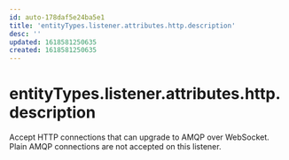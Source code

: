 ```yaml
---
id: auto-178daf5e24ba5e1
title: 'entityTypes.listener.attributes.http.description'
desc: ''
updated: 1618581250635
created: 1618581250635
---
```

# entityTypes.listener.attributes.http.description

Accept HTTP connections that can upgrade to AMQP over WebSocket. Plain AMQP connections are not accepted on this listener.